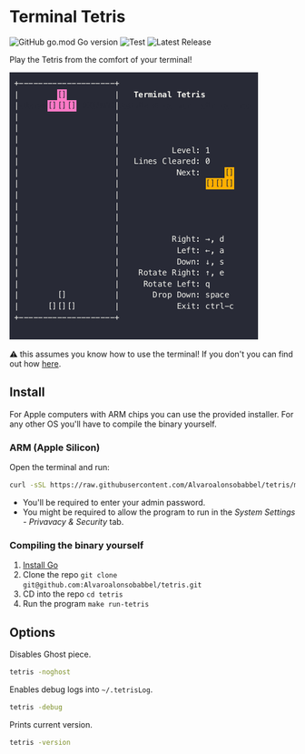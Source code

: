 # Terminal Tetris

![GitHub go.mod Go version](https://img.shields.io/github/go-mod/go-version/Alvaroalonsobabbel/tetris) ![Test](https://github.com/Alvaroalonsobabbel/tetris/actions/workflows/test.yml/badge.svg) ![Latest Release](https://img.shields.io/github/v/release/Alvaroalonsobabbel/tetris?color=blue&label=Latest%20Release)

Play the Tetris from the comfort of your terminal!

![example](./doc/example.gif)

⚠️ this assumes you know how to use the terminal! If you don't you can find out how [here](https://www.google.com/search?q=how+to+use+the+terminal).

## Install

For Apple computers with ARM chips you can use the provided installer. For any other OS you'll have to compile the binary yourself.

### ARM (Apple Silicon)

Open the terminal and run:

```bash
curl -sSL https://raw.githubusercontent.com/Alvaroalonsobabbel/tetris/main/bin/install.sh | bash
```

- You'll be required to enter your admin password.
- You might be required to allow the program to run in the _System Settings - Privavacy & Security_ tab.

### Compiling the binary yourself

1. [Install Go](https://go.dev/doc/install)
2. Clone the repo `git clone git@github.com:Alvaroalonsobabbel/tetris.git`
3. CD into the repo `cd tetris`
4. Run the program `make run-tetris`

## Options

Disables Ghost piece.

```bash
tetris -noghost
```

Enables debug logs into `~/.tetrisLog`.

```bash
tetris -debug
```

Prints current version.

```bash
tetris -version
```
